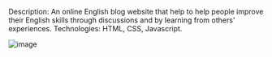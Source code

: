 Description: An online English blog website that help to help people improve their English skills through discussions and by learning from others' experiences.
Technologies: HTML, CSS, Javascript.

![image](https://github.com/ThanhNgok/EnglishBlog/assets/145949812/8965ebed-4979-400f-a28c-27e35c45d536)
